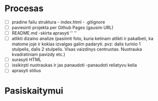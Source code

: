 # Procesas

- [ ] pradine failu struktura
      - index.html
      - .gitignore
- [ ] paviesinti projekta per Github Pages (gausim URL)
- [ ] README.md
   -skirta aprasyti
''
''
- [ ] atlikti dizaino analize (pasiimti foto, kuria ketinam atlikti ir pakalbeti, ka matome joje ir kokias izvalgas galim padaryti. pvz: dalis turinio 1 stulpelis, dalis 2 stulpelis. Visas vaizdinys centruotas. Nuotrauka kvadratiniam pavizdy etc.)
- [ ] surasyti HTML
- [ ] issikirpti nuotraukas ir jas panaudoti
   -panaudoti reliatyvu kelia
- [ ] aprasyti stilius

# Pasiskaitymui






